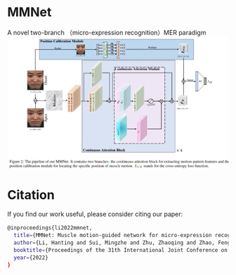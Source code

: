 # MMNet
A novel two-branch （micro-expression recognition）MER paradigm
![](./pipline.png)

# Citation
If you find our work useful, please consider citing our paper:
```bash
@inproceedings{li2022mmnet,
  title={MMNet: Muscle motion-guided network for micro-expression recognition},
  author={Li, Hanting and Sui, Mingzhe and Zhu, Zhaoqing and Zhao, Feng},
  booktitle={Proceedings of the 31th International Joint Conference on Artificial Intelligence},
  year={2022}
}
```
